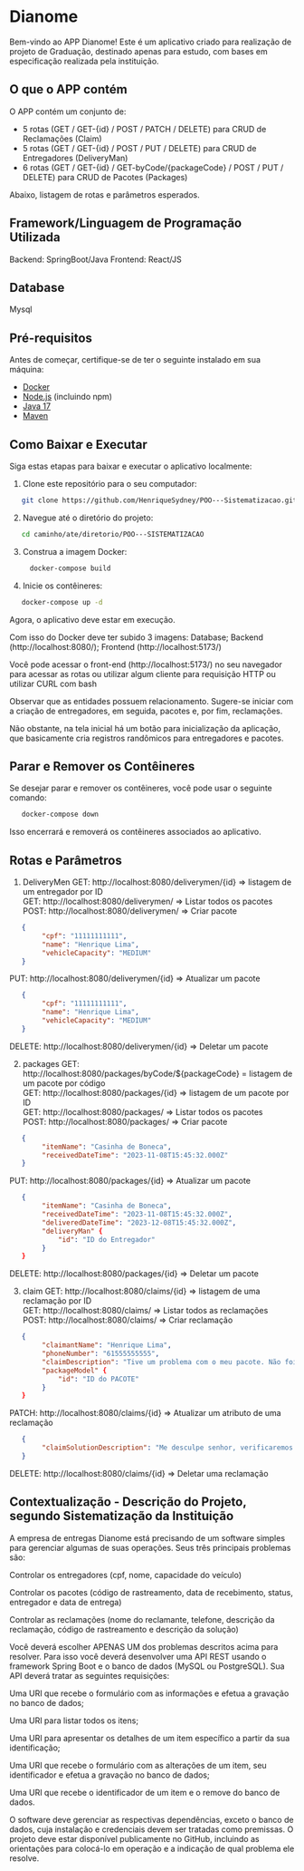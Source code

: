 # Dianome

Bem-vindo ao APP Dianome! Este é um aplicativo criado para realização de projeto de Graduação, destinado apenas para estudo, com bases em especificação realizada pela instituição.

## O que o APP contém
O APP contém um conjunto de:
- 5 rotas (GET / GET-{id} / POST / PATCH / DELETE) para CRUD de Reclamações (Claim)
- 5 rotas (GET / GET-{id} / POST / PUT / DELETE) para CRUD de Entregadores (DeliveryMan)
- 6 rotas (GET / GET-{id} / GET-byCode/{packageCode} / POST / PUT / DELETE) para CRUD de Pacotes (Packages)

Abaixo, listagem de rotas e parâmetros esperados.

## Framework/Linguagem de Programação Utilizada
Backend: SpringBoot/Java
Frontend: React/JS

## Database
Mysql

## Pré-requisitos

Antes de começar, certifique-se de ter o seguinte instalado em sua máquina:

- [Docker](https://www.docker.com/get-started)
- [Node.js](https://nodejs.org/) (incluindo npm)
- [Java 17](https://www.oracle.com/java/)
- [Maven](https://maven.apache.org/)

## Como Baixar e Executar

Siga estas etapas para baixar e executar o aplicativo localmente:

1. Clone este repositório para o seu computador:
```bash
   git clone https://github.com/HenriqueSydney/POO---Sistematizacao.git
```

2. Navegue até o diretório do projeto:
```bash
   cd caminho/ate/diretorio/POO---SISTEMATIZACAO
```

3. Construa a imagem Docker:
```bash
     docker-compose build
```

4. Inicie os contêineres:
```bash
   docker-compose up -d
```
Agora, o aplicativo deve estar em execução.

Com isso do Docker deve ter subido 3 imagens: Database; Backend (http://localhost:8080/); Frontend (http://localhost:5173/)

Você pode acessar o front-end (http://localhost:5173/) no seu navegador para acessar as rotas ou utilizar algum cliente para requisição HTTP ou utilizar CURL com bash

Observar que as entidades possuem relacionamento. Sugere-se iniciar com a criação de entregadores, em seguida, pacotes e, por fim, reclamações.

Não obstante, na tela inicial há um botão para inicialização da aplicação, que basicamente cria registros randômicos para entregadores e pacotes.

## Parar e Remover os Contêineres

Se desejar parar e remover os contêineres, você pode usar o seguinte comando:
```bash
   docker-compose down
```

Isso encerrará e removerá os contêineres associados ao aplicativo.

## Rotas e Parâmetros
1. DeliveryMen
GET: http://localhost:8080/deliverymen/{id} => listagem de um entregador por ID<br>
GET: http://localhost:8080/deliverymen/ => Listar todos os pacotes<br>
POST: http://localhost:8080/deliverymen/ => Criar pacote<br>
```json
   {
        "cpf": "11111111111",
        "name": "Henrique Lima",
        "vehicleCapacity": "MEDIUM"
   }
```

PUT: http://localhost:8080/deliverymen/{id} => Atualizar um pacote<br>
```json
   {
        "cpf": "11111111111",
        "name": "Henrique Lima",
        "vehicleCapacity": "MEDIUM"
   }
```

DELETE: http://localhost:8080/deliverymen/{id} => Deletar um pacote<br>


2. packages
GET: http://localhost:8080/packages/byCode/${packageCode} = listagem de um pacote por código<br>
GET: http://localhost:8080/packages/{id} => listagem de um pacote por ID<br>
GET: http://localhost:8080/packages/ => Listar todos os pacotes<br>
POST: http://localhost:8080/packages/ => Criar pacote<br>
```json
   {
        "itemName": "Casinha de Boneca",
        "receivedDateTime": "2023-11-08T15:45:32.000Z"
   }
```

PUT: http://localhost:8080/packages/{id} => Atualizar um pacote<br>
```json
   {
        "itemName": "Casinha de Boneca",
        "receivedDateTime": "2023-11-08T15:45:32.000Z",
        "deliveredDateTime": "2023-12-08T15:45:32.000Z",
        "deliveryMan" {
            "id": "ID do Entregador"
        }
   }
```

DELETE: http://localhost:8080/packages/{id} => Deletar um pacote<br>

3. claim
GET: http://localhost:8080/claims/{id} => listagem de uma reclamação por ID<br>
GET: http://localhost:8080/claims/ => Listar todos as reclamações<br>
POST: http://localhost:8080/claims/ => Criar reclamação<br>
```json
   {
        "claimantName": "Henrique Lima",
        "phoneNumber": "61555555555",
        "claimDescription": "Tive um problema com o meu pacote. Não foi entregue",
        "packageModel" {
            "id": "ID do PACOTE"
        }
   }
```

PATCH: http://localhost:8080/claims/{id} => Atualizar um atributo de uma reclamação<br>
```json
   {
        "claimSolutionDescription": "Me desculpe senhor, verificaremos o que aconteceu"
   }
```

DELETE: http://localhost:8080/claims/{id} => Deletar uma reclamação<br>

## Contextualização - Descrição do Projeto, segundo Sistematização da Instituição

A empresa de entregas Dianome está precisando de um software simples para gerenciar algumas de suas operações. Seus três principais problemas são: 

Controlar os entregadores (cpf, nome, capacidade do veículo) 

Controlar os pacotes (código de rastreamento, data de recebimento, status, entregador e data de entrega)

Controlar as reclamações (nome do reclamante, telefone, descrição da reclamação, código de rastreamento e descrição da solução)

Você deverá escolher APENAS UM dos problemas descritos acima para resolver. Para isso você deverá desenvolver uma API REST usando o framework Spring Boot e o banco de dados (MySQL ou PostgreSQL). Sua API deverá tratar as seguintes requisições:

Uma URI que recebe o formulário com as informações e efetua a gravação no banco de dados;

Uma URI para listar todos os itens;

Uma URI para apresentar os detalhes de um item específico a partir da sua identificação;

Uma URI que recebe o formulário com as alterações de um item, seu identificador e efetua a gravação no banco de dados;

Uma URI que recebe o identificador de um item e o remove do banco de dados.

O software deve gerenciar as respectivas dependências, exceto o banco de dados, cuja instalação e credenciais devem ser tratadas como premissas. O projeto deve estar disponível publicamente no GitHub, incluindo as orientações para colocá-lo em operação e a indicação de qual problema ele resolve.

